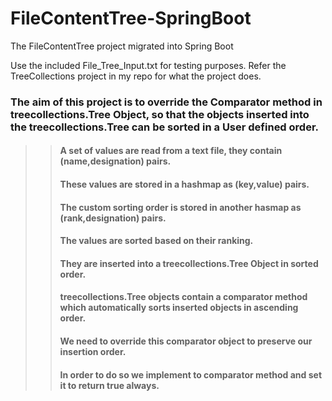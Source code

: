 # FileContentTree-SpringBoot
The FileContentTree project migrated into Spring Boot

Use the included File_Tree_Input.txt for testing purposes.
Refer the TreeCollections project in my repo for what the project does.


### The aim of this project is to override the Comparator method in treecollections.Tree Object, so that the objects inserted into the treecollections.Tree can be sorted in a User defined order.

>> #### A set of values are read from a text file, they contain (name,designation) pairs.
>> #### These values are stored in a hashmap as (key,value) pairs.
>> #### The custom sorting order is stored in another hasmap as (rank,designation) pairs.
>> #### The values are sorted based on their ranking.
>> #### They are inserted into a treecollections.Tree Object in sorted order.
>> #### treecollections.Tree objects contain a comparator method which automatically sorts inserted objects in ascending order.
>> #### We need to override this comparator object to preserve our insertion order.
>> #### In order to do so we implement to comparator method and set it to return true always.
